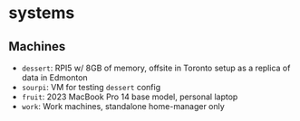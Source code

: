 # systems

## Machines

- `dessert`: RPI5 w/ 8GB of memory, offsite in Toronto setup as a replica of data in Edmonton
- `sourpi`: VM for testing `dessert` config
- `fruit`: 2023 MacBook Pro 14 base model, personal laptop
- `work`: Work machines, standalone home-manager only
